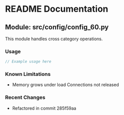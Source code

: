 # README Documentation

## Module: src/config/config_60.py

This module handles cross category operations.

### Usage

```javascript
// Example usage here
```

### Known Limitations

- Memory grows under load Connections not released

### Recent Changes

- Refactored in commit 285f59aa
